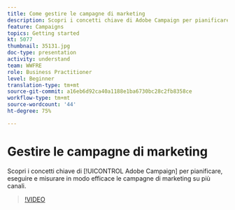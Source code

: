 ```yaml
---
title: Come gestire le campagne di marketing
description: Scopri i concetti chiave di Adobe Campaign per pianificare, eseguire e misurare in modo efficace le campagne di marketing su più canali.
feature: Campaigns
topics: Getting started
kt: 5077
thumbnail: 35131.jpg
doc-type: presentation
activity: understand
team: WWFRE
role: Business Practitioner
level: Beginner
translation-type: tm+mt
source-git-commit: a16eb6d92ca40a1188e1ba6730bc28c2fb8358ce
workflow-type: tm+mt
source-wordcount: '44'
ht-degree: 75%

---
```



# Gestire le campagne di marketing

Scopri i concetti chiave di [!UICONTROL Adobe Campaign] per pianificare, eseguire e misurare in modo efficace le campagne di marketing su più canali.

>[!VIDEO](https://video.tv.adobe.com/v/35131?quality=12)
